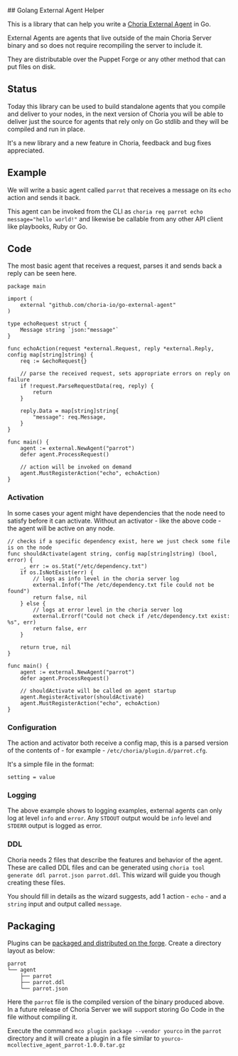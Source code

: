 ## Golang External Agent Helper

This is a library that can help you write a [Choria External Agent](https://choria.io/docs/development/mcorpc/externalagents/) in Go.

External Agents are agents that live outside of the main Choria Server binary and so does not require recompiling the server to include it.

They are distributable over the Puppet Forge or any other method that can put files on disk.

## Status

Today this library can be used to build standalone agents that you compile and deliver to your nodes, in the next version of Choria you will be able to deliver just the source for agents that rely only on Go stdlib and they will be compiled and run in place.

It's a new library and a new feature in Choria, feedback and bug fixes appreciated.

## Example

We will write a basic agent called `parrot` that receives a message on its `echo` action and sends it back.

This agent can be invoked from the CLI as `choria req parrot echo message="hello world!"` and likewise be callable from any other API client like playbooks, Ruby or Go.

## Code

The most basic agent that receives a request, parses it and sends back a reply can be seen here.

```golang
package main

import (
	external "github.com/choria-io/go-external-agent"
)

type echoRequest struct {
	Message string `json:"message"`
}

func echoAction(request *external.Request, reply *external.Reply, config map[string]string) {
	req := &echoRequest{}

	// parse the received request, sets appropriate errors on reply on failure
	if !request.ParseRequestData(req, reply) {
		return
	}

	reply.Data = map[string]string{
		"message": req.Message,
	}
}

func main() {
	agent := external.NewAgent("parrot")
	defer agent.ProcessRequest()

    // action will be invoked on demand
	agent.MustRegisterAction("echo", echoAction)
}
```

### Activation

In some cases your agent might have dependencies that the node need to satisfy before it can activate. Without an activator - like the above code - the agent will be active on any node.

```golang
// checks if a specific dependency exist, here we just check some file is on the node
func shouldActivate(agent string, config map[string]string) (bool, error) {
    _, err := os.Stat("/etc/dependency.txt")
    if os.IsNotExist(err) {
        // logs as info level in the choria server log
        external.Infof("The /etc/dependency.txt file could not be found")
        return false, nil
    } else {
        // logs at error level in the choria server log
        external.Errorf("Could not check if /etc/dependency.txt exist: %s", err)
        return false, err
    }

    return true, nil
}

func main() {
	agent := external.NewAgent("parrot")
	defer agent.ProcessRequest()

    // shouldActivate will be called on agent startup
    agent.RegisterActivator(shouldActivate)
    agent.MustRegisterAction("echo", echoAction)
}
```
### Configuration

The action and activator both receive a config map, this is a parsed version of the contents of - for example - `/etc/choria/plugin.d/parrot.cfg`. 

It's a simple file in the format:

```
setting = value
```

### Logging

The above example shows to logging examples, external agents can only log at level `info` and `error`. Any `STDOUT` output would be `info` level and `STDERR` output is logged as error.

### DDL

Choria needs 2 files that describe the features and behavior of the agent.  These are called DDL files and can be generated using `choria tool generate ddl parrot.json parrot.ddl`.  This wizard will guide you though creating these files.

You should fill in details as the wizard suggests, add 1 action - `echo` - and a `string` input and output called `message`.

## Packaging

Plugins can be [packaged and distributed on the forge](https://choria.io/docs/development/mcorpc/packaging/). Create a directory layout as below:

```
parrot
└── agent
    ├── parrot
    ├── parrot.ddl
    └── parrot.json
```

Here the `parrot` file is the compiled version of the binary produced above. In a future release of Choria Server we will support storing Go Code in the file without compiling it.

Execute the command `mco plugin package --vendor yourco` in the `parrot` directory and it will create a plugin in a file similar to `yourco-mcollective_agent_parrot-1.0.0.tar.gz`
